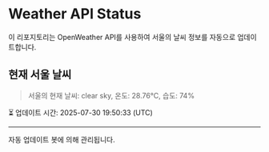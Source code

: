 
# Weather API Status

이 리포지토리는 OpenWeather API를 사용하여 서울의 날씨 정보를 자동으로 업데이트합니다.

## 현재 서울 날씨
> 서울의 현재 날씨: clear sky, 온도: 28.76°C, 습도: 74%

⏳ 업데이트 시간: 2025-07-30 19:50:33 (UTC)

---
자동 업데이트 봇에 의해 관리됩니다.
